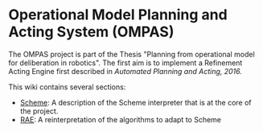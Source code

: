 # Operational Model Planning and Acting System (OMPAS)

The OMPAS project is part of the Thesis "Planning from operational model for deliberation in robotics". The first aim is to implement a Refinement Acting Engine first described in _Automated Planning and Acting, 2016._

This wiki contains several sections:

- [Scheme](scheme/the-scheme-interpreter.md): A description of the Scheme interpreter that is at the core of the project.
- [RAE](rae/refinement-acting-engine-rae.md): A reinterpretation of the algorithms to adapt to Scheme

